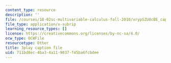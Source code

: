 ```yaml
---
content_type: resource
description: ''
file: /courses/18-02sc-multivariable-calculus-fall-2010/xrypSZU8cBE_captions.vtt
file_type: application/x-subrip
learning_resource_types: []
license: https://creativecommons.org/licenses/by-nc-sa/4.0/
ocw_type: OCWFile
resourcetype: Other
title: 3play caption file
uid: 711bd8ec-4ba3-4a11-9037-f45ba6fcbdee
---
```

